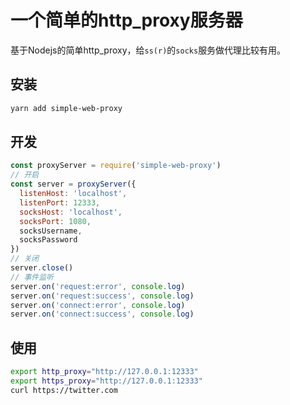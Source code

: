 # 一个简单的http_proxy服务器

基于Nodejs的简单http_proxy，给`ss(r)`的`socks`服务做代理比较有用。

## 安装

```bash
yarn add simple-web-proxy
```

## 开发

```js
const proxyServer = require('simple-web-proxy')
// 开启
const server = proxyServer({
  listenHost: 'localhost',
  listenPort: 12333,
  socksHost: 'localhost',
  socksPort: 1080,
  socksUsername,
  socksPassword
})
// 关闭
server.close()
// 事件监听
server.on('request:error', console.log)
server.on('request:success', console.log)
server.on('connect:error', console.log)
server.on('connect:success', console.log)
```

## 使用

```bash
export http_proxy="http://127.0.0.1:12333"
export https_proxy="http://127.0.0.1:12333"
curl https://twitter.com
```